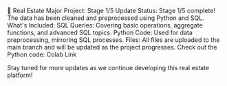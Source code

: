 🚀 Real Estate Major Project: Stage 1/5 Update
Status:
Stage 1/5 complete!
The data has been cleaned and preprocessed using Python and SQL.
What's Included:
SQL Queries: Covering basic operations, aggregate functions, and advanced SQL topics.
Python Code: Used for data preprocessing, mirroring SQL processes.
Files:
All files are uploaded to the main branch and will be updated as the project progresses.
Check out the Python code:
Colab Link

Stay tuned for more updates as we continue developing this real estate platform!
